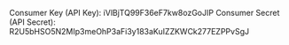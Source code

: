 Consumer Key (API Key): iVlBjTQ99F36eF7kw8ozGoJIP
Consumer Secret (API Secret): R2U5bHSO5N2MIp3meOhP3aFi3y183aKuIZZKWCk277EZPPvSgJ


